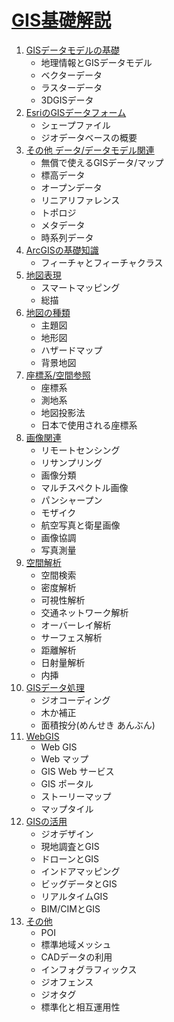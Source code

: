 # [GIS基礎解説](https://www.esrij.com/getting-started/gis-guide/)

1. [GISデータモデルの基礎](./1-gis-datamodel.md)
    - 地理情報とGISデータモデル
    - ベクターデータ
    - ラスターデータ
    - 3DGISデータ
2. [EsriのGISデータフォーム](./2-esri-dataformat.md)
    - シェープファイル
    - ジオデータベースの概要
3. [その他 データ/データモデル関連](./3-other-dataformat.md)
    - 無償で使えるGISデータ/マップ
    - 標高データ
    - オープンデータ
    - リニアリファレンス
    - トポロジ
    - メタデータ
    - 時系列データ
4. [ArcGISの基礎知識](./4-arcgis-basic.md)
    - フィーチャとフィーチャクラス
5. [地図表現](./5-visualization.md)
    - スマートマッピング
    - 総描
6. [地図の種類](./6-maps.md)
    - 主題図
    - 地形図
    - ハザードマップ
    - 背景地図
7. [座標系/空間参照](./7-coordinate-and-spatial.md)
    - 座標系
    - 測地系
    - 地図投影法
    - 日本で使用される座標系
8. [画像関連](./8-imagery.md)
    - リモートセンシング
    - リサンプリング
    - 画像分類
    - マルチスペクトル画像
    - パンシャープン
    - モザイク
    - 航空写真と衛星画像
    - 画像協調
    - 写真測量
9. [空間解析](./9-spatial.md)
    - 空間検索
    - 密度解析
    - 可視性解析
    - 交通ネットワーク解析
    - オーバーレイ解析
    - サーフェス解析
    - 距離解析
    - 日射量解析
    - 内挿
10. [GISデータ処理](./10-gis-data-processing.md)
    - ジオコーディング
    - 木か補正
    - 面積按分(めんせき あんぶん)
11. [WebGIS](./11-web-gis.md)
    - Web GIS
    - Web マップ
    - GIS Web サービス
    - GIS ポータル
    - ストーリーマップ
    - マップタイル
12. [GISの活用](./12-gis-usage.md)
    - ジオデザイン
    - 現地調査とGIS
    - ドローンとGIS
    - インドアマッピング
    - ビッグデータとGIS
    - リアルタイムGIS
    - BIM/CIMとGIS
13. [その他](./13-gis-other.md)
    - POI
    - 標準地域メッシュ
    - CADデータの利用
    - インフォグラフィックス
    - ジオフェンス
    - ジオタグ
    - 標準化と相互運用性
